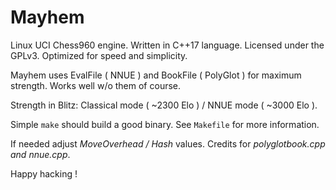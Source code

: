 # Mayhem
Linux UCI Chess960 engine.
Written in C++17 language.
Licensed under the GPLv3.
Optimized for speed and simplicity.

Mayhem uses EvalFile ( NNUE ) and BookFile ( PolyGlot ) for maximum strength.
Works well w/o them of course.

Strength in Blitz: Classical mode ( ~2300 Elo ) / NNUE mode ( ~3000 Elo ).

Simple `make` should build a good binary.
See `Makefile` for more information.

If needed adjust _MoveOverhead / Hash_ values.
Credits for _polyglotbook.cpp and nnue.cpp_.

Happy hacking !

